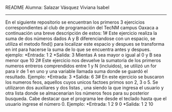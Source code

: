 README 
Alumna: Salazar Vásquez Viviana Isabel
*****************************************
En el siguiente repositorio se encuentran los primeros 3 ejercicios correspondientes al club de programación del TecNM campus Oaxaca a continuación una breve descripción de estos:
1# 
Este ejercicio realiza la suma de dos números dados A y B diferenciandose con un espacio, se utiliza el metodo find() para localizar este espacio y despues se transforma en int para hacerse la suma de lo que se encuentra antes y despues.
ejemplo:
 *Entrada:
1 2
 *Salida:
3
Mientas A sea mayor o igual al 0 y B sea menor que 10
2#
Este ejercicio nos devuelve la sumatoria de los primeros numeros entreros comprendidos entre 1 y N (incluidos), se utilizó un for para ir de 1 en uno y una variable llamada suma donde se guardó el resultado.
Ejemplo:
 *Entrada:
3
 *Salida:
6
3#
En este ejercicio se buscaron los numeros feos, aquellos cuyos unicos factoes primos son 2, 3 o 5. Se utilizaron dos auxiliares y dos listas , una siendo la que ingresa el usuario y otra lista donde se almacenarian los números feos para su posterior busqueda. Cabe destacar que el programa lee desde el teclado hasta que el usuario ingrese el número 0.
Ejemplo:
 *Entrada:
1
2
9
0
 *Salida:
1
2
10

